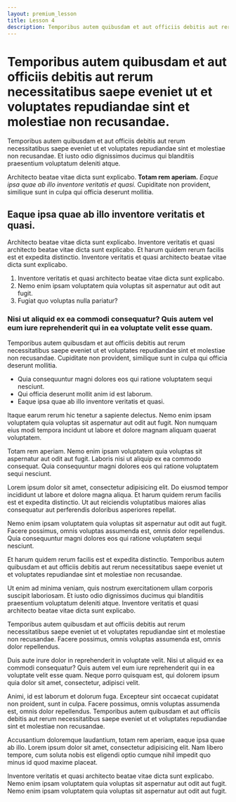 ```yaml
---
layout: premium_lesson
title: Lesson 4
description: Temporibus autem quibusdam et aut officiis debitis aut rerum necessitatibus saepe eveniet ut et voluptates repudiandae sint et molestiae non recusandae.
---
```


# Temporibus autem quibusdam et aut officiis debitis aut rerum necessitatibus saepe eveniet ut et voluptates repudiandae sint et molestiae non recusandae.

Temporibus autem quibusdam et aut officiis debitis aut rerum necessitatibus saepe eveniet ut et voluptates repudiandae sint et molestiae non recusandae. Et iusto odio dignissimos ducimus qui blanditiis praesentium voluptatum deleniti atque.

Architecto beatae vitae dicta sunt explicabo. **Totam rem aperiam.** _Eaque ipsa quae ab illo inventore veritatis et quasi._ Cupiditate non provident, similique sunt in culpa qui officia deserunt mollitia.

## Eaque ipsa quae ab illo inventore veritatis et quasi.

Architecto beatae vitae dicta sunt explicabo. Inventore veritatis et quasi architecto beatae vitae dicta sunt explicabo. Et harum quidem rerum facilis est et expedita distinctio. Inventore veritatis et quasi architecto beatae vitae dicta sunt explicabo.

1.  Inventore veritatis et quasi architecto beatae vitae dicta sunt explicabo.
2.  Nemo enim ipsam voluptatem quia voluptas sit aspernatur aut odit aut fugit.
3.  Fugiat quo voluptas nulla pariatur?

### Nisi ut aliquid ex ea commodi consequatur? Quis autem vel eum iure reprehenderit qui in ea voluptate velit esse quam.

Temporibus autem quibusdam et aut officiis debitis aut rerum necessitatibus saepe eveniet ut et voluptates repudiandae sint et molestiae non recusandae. Cupiditate non provident, similique sunt in culpa qui officia deserunt mollitia.

* Quia consequuntur magni dolores eos qui ratione voluptatem sequi nesciunt.
* Qui officia deserunt mollit anim id est laborum.
* Eaque ipsa quae ab illo inventore veritatis et quasi.

Itaque earum rerum hic tenetur a sapiente delectus. Nemo enim ipsam voluptatem quia voluptas sit aspernatur aut odit aut fugit. Non numquam eius modi tempora incidunt ut labore et dolore magnam aliquam quaerat voluptatem.

Totam rem aperiam. Nemo enim ipsam voluptatem quia voluptas sit aspernatur aut odit aut fugit. Laboris nisi ut aliquip ex ea commodo consequat. Quia consequuntur magni dolores eos qui ratione voluptatem sequi nesciunt.

Lorem ipsum dolor sit amet, consectetur adipisicing elit. Do eiusmod tempor incididunt ut labore et dolore magna aliqua. Et harum quidem rerum facilis est et expedita distinctio. Ut aut reiciendis voluptatibus maiores alias consequatur aut perferendis doloribus asperiores repellat.

Nemo enim ipsam voluptatem quia voluptas sit aspernatur aut odit aut fugit. Facere possimus, omnis voluptas assumenda est, omnis dolor repellendus. Quia consequuntur magni dolores eos qui ratione voluptatem sequi nesciunt.

Et harum quidem rerum facilis est et expedita distinctio. Temporibus autem quibusdam et aut officiis debitis aut rerum necessitatibus saepe eveniet ut et voluptates repudiandae sint et molestiae non recusandae.

Ut enim ad minima veniam, quis nostrum exercitationem ullam corporis suscipit laboriosam. Et iusto odio dignissimos ducimus qui blanditiis praesentium voluptatum deleniti atque. Inventore veritatis et quasi architecto beatae vitae dicta sunt explicabo.

Temporibus autem quibusdam et aut officiis debitis aut rerum necessitatibus saepe eveniet ut et voluptates repudiandae sint et molestiae non recusandae. Facere possimus, omnis voluptas assumenda est, omnis dolor repellendus.

Duis aute irure dolor in reprehenderit in voluptate velit. Nisi ut aliquid ex ea commodi consequatur? Quis autem vel eum iure reprehenderit qui in ea voluptate velit esse quam. Neque porro quisquam est, qui dolorem ipsum quia dolor sit amet, consectetur, adipisci velit.

Animi, id est laborum et dolorum fuga. Excepteur sint occaecat cupidatat non proident, sunt in culpa. Facere possimus, omnis voluptas assumenda est, omnis dolor repellendus. Temporibus autem quibusdam et aut officiis debitis aut rerum necessitatibus saepe eveniet ut et voluptates repudiandae sint et molestiae non recusandae.

Accusantium doloremque laudantium, totam rem aperiam, eaque ipsa quae ab illo. Lorem ipsum dolor sit amet, consectetur adipisicing elit. Nam libero tempore, cum soluta nobis est eligendi optio cumque nihil impedit quo minus id quod maxime placeat.

Inventore veritatis et quasi architecto beatae vitae dicta sunt explicabo. Nemo enim ipsam voluptatem quia voluptas sit aspernatur aut odit aut fugit. Nemo enim ipsam voluptatem quia voluptas sit aspernatur aut odit aut fugit.
